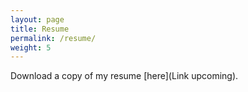 ```yaml
---
layout: page
title: Resume
permalink: /resume/
weight: 5
---
```


Download a copy of my resume [here](Link upcoming). 
